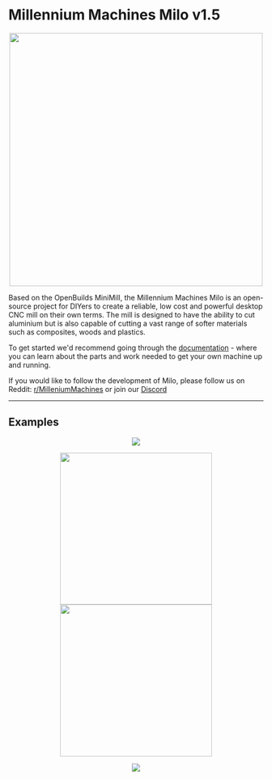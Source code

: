 # Millennium Machines Milo v1.5

<p align="center">
  <img height="500" src="https://github.com/MillenniumMachines/Milo-v1.5/assets/7659338/d0d1d9b8-de4d-40d1-b2df-69ea5fe7d555">
</p>

Based on the OpenBuilds MiniMill, the Millennium Machines Milo is an open-source project for DIYers to create a reliable, low cost and powerful desktop CNC mill on their own terms. The mill is designed to have the ability to cut aluminium but is also capable of cutting a vast range of softer materials such as composites, woods and plastics.

To get started we'd recommend going through the [documentation](./docs/index.md) - where you can learn about the parts and work needed to get your own machine up and running.

If you would like to follow the development of Milo, please follow us on Reddit: [r/MilleniumMachines](https://www.reddit.com/r/MilleniumMachines/) or join our [Discord](https://discord.gg/ya4UUj7ax2)

---
## Examples

<p align="center">
  <img src="./images/cutting.gif">
</p>

<p align="center">
  <img width="300" src="./images/chips.gif">
  <img width="300" src="./images/long_tool.gif">
</p>

<p align="center">
  <img src="./images/moving.gif">
</p>

